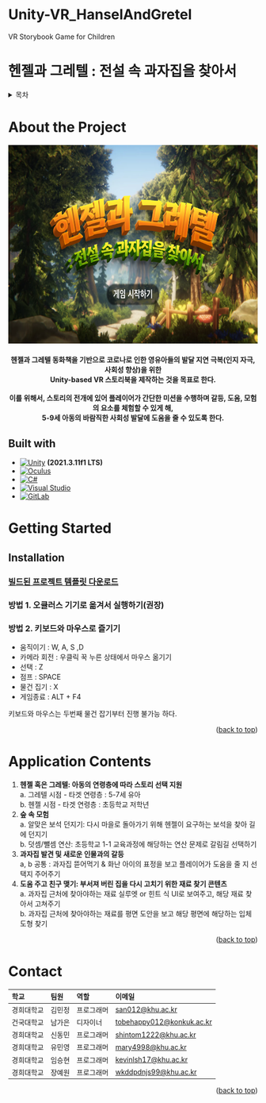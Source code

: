 # Unity-VR_HanselAndGretel
VR Storybook Game for Children

<a name="readme-top"></a>
# 헨젤과 그레텔 : 전설 속 과자집을 찾아서

<!-- TABLE OF CONTENTS -->
<details>
  <summary>목차</summary>
  <ol>
    <li>
      <a href="#about-the-project">About the Project</a>
      <ul>
        <li><a href="#built-with">Built with</a></li>
      </ul>
    </li>
    <li>
      <a href="#getting-started">Getting Started</a>
      <ul>
        <li><a href="#installation">Installation</a></li>
      </ul>
    </li>
    <li><a href="#application-contents">Application Contents</a></li>
    <li><a href="#contact">Contact</a></li>
  </ol>
</details>

# About the Project
<img src = "title_image.png" width="700" height="400">
<h4 align="center">헨젤과 그레텔 동화책을 기반으로 코로나로 인한 영유아들의 발달 지연 극복(인지 자극, 사회성 향상)을 위한 <br/>
Unity-based VR 스토리북을 제작하는 것을 목표로 한다. <br/>
<br/>
이를 위해서, 스토리의 전개에 있어 플레이어가 간단한 미션을 수행하며 갈등, 도움, 모험의 요소를 체험할 수 있게 해, <br/>
5-9세 아동의 바람직한 사회성 발달에 도움을 줄 수 있도록 한다.</h4>

## Built with
* [![Unity][Unity]][Unity-url] **(2021.3.11f1 LTS)**
* [![Oculus][Oculus]][Oculus-url]
* [![C#][C#]][C#-url]
* [![Visual Studio][Visual Studio]][VS-url]
* [![GitLab][GitLab]][GitLab-url]

# Getting Started

## Installation
### [빌드된 프로젝트 템플릿 다운로드](https://drive.google.com/file/d/1aG-by0jnDPhGn2MWY-r2jGn5eHrKveG5/view?usp=sharing)
### 방법 1. 오큘러스 기기로 옮겨서 실행하기(권장)

### 방법 2. 키보드와 마우스로 즐기기
 - 움직이기 : W, A, S ,D
 - 카메라 회전 : 우클릭 꾹 누른 상태에서 마우스 옮기기
 - 선택 : Z
 - 점프 : SPACE
 - 물건 집기 : X
 - 게임종료 : ALT + F4

키보드와 마우스는 두번째 물건 잡기부터 진행 불가능 하다.

<p align="right">(<a href="#readme-top">back to top</a>)</p>

# Application Contents
1. **헨젤 혹은 그레텔: 아동의 연령층에 따라 스토리 선택 지원**<br/>
a. 그레텔 시점 - 타겟 연령층 : 5-7세 유아 <br/>
b. 헨젤 시점 - 타겟 연령층 : 초등학교 저학년 <br/>
2. **숲 속 모험**<br/>
a. 알맞은 보석 던지기: 다시 마을로 돌아가기 위해 헨젤이 요구하는 보석을 찾아 길에 던지기 <br/>
b. 덧셈/뺄셈 연산: 초등학교 1-1 교육과정에 해당하는 연산 문제로 갈림길 선택하기 <br/>
3. **과자집 발견 및 새로운 인물과의 갈등**<br/>
a, b 공통 : 과자집 뜯어먹기 & 화난 아이의 표정을 보고 플레이어가 도움을 줄 지 선택지 주어주기 <br/>
4. **도움 주고 친구 맺기: 부서져 버린 집을 다시 고치기 위한 재료 찾기 콘텐츠**<br/>
a. 과자집 근처에 찾아야하는 재료 실루엣 or 힌트 식 UI로 보여주고, 해당 재료 찾아서 고쳐주기 <br/>
b. 과자집 근처에 찾아야하는 재료를 평면 도안을 보고 해당 평면에 해당하는 입체 도형 찾기 <br/>

<p align="right">(<a href="#readme-top">back to top</a>)</p>

# Contact
| 학교     |팀원          |역할       |이메일                     |
|:--------|:------------|:---------|:------------------------|
| 경희대학교 | 김민정       | 프로그래머   |san012@khu.ac.kr|
| 건국대학교 | 남가은       | 디자이너    |tobehappy012@konkuk.ac.kr|
| 경희대학교 | 신동민       | 프로그래머   |shintom1222@khu.ac.kr|
| 경희대학교 | 유민영       | 프로그래머   |mary4998@khu.ac.kr|
| 경희대학교 | 임승현       | 프로그래머   |kevinlsh17@khu.ac.kr|
| 경희대학교 | 장예원       | 프로그래머   |wkddpdnjs99@khu.ac.kr|

<p align="right">(<a href="#readme-top">back to top</a>)</p>


<!-- MARKDOWN LINKS & IMAGES -->

[Unity]: https://img.shields.io/badge/Unity-000000?style=for-the-badge&logo=Unity&logoColor=white
[Unity-url]: https://unity.com/
[C#]:https://img.shields.io/badge/C%20Sharp-239120?style=for-the-badge&logo=C%20sharp&logoColor=white
[C#-url]: https://en.wikipedia.org/wiki/C_Sharp_(programming_language)
[Oculus]: https://img.shields.io/badge/Oculus-1C1E20?style=for-the-badge&logo=Oculus&logoColor=white
[Oculus-url]: https://www.oculus.com/experiences/quest/
[Visual Studio]: https://img.shields.io/badge/Visual%20Studio-5C2D91?style=for-the-badge&logo=Visual%20Studio&logoColor=white
[VS-url]: https://visualstudio.microsoft.com/ko/
[GitLab]: https://img.shields.io/badge/GitLab-FC6D26?style=for-the-badge&logo=GitLab&logoColor=white
[GitLab-url]: https://gitlab.com/

